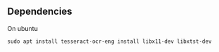 ## Dependencies

On ubuntu
``` 
sudo apt install tesseract-ocr-eng install libx11-dev libxtst-dev
```